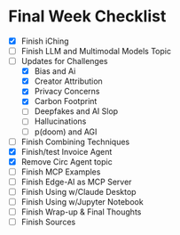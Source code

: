 # Final Week Checklist
- [x] Finish iChing
- [ ] Finish LLM and Multimodal Models Topic
- [ ] Updates for Challenges
  - [x] Bias and Ai
  - [x] Creator Attribution
  - [x] Privacy Concerns
  - [x] Carbon Footprint
  - [ ] Deepfakes and AI Slop
  - [ ] Hallucinations
  - [ ] p(doom) and AGI
- [ ] Finish Combining Techniques
- [x] Finish/test Invoice Agent
- [x] Remove Circ Agent topic
- [ ] Finish MCP Examples
- [ ] Finish Edge-AI as MCP Server
- [ ] Finish Using w/Claude Desktop
- [ ] Finish Using w/Jupyter Notebook
- [ ] Finish Wrap-up & Final Thoughts
- [ ] Finish Sources
